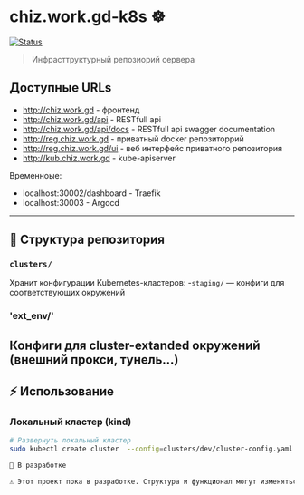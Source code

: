 # chiz.work.gd-k8s ☸️

[![Status](https://img.shields.io/badge/status-in%20development-yellow)](#)

> Инфрасттруктурный репозиорий сервера

## Доступные URLs

- http://chiz.work.gd - фронтенд
- http://chiz.work.gd/api - RESTfull api
- http://chiz.work.gd/api/docs - RESTfull api swagger documentation
- http://reg.chiz.work.gd - приватный docker репозиторрий
- http://reg.chiz.work.gd/ui - веб интерфейс приватного репозитория
- http://kub.chiz.work.gd - kube-apiserver

Временноые: 

- localhost:30002/dashboard - Traefik
- localhost:30003 - Argocd 




---

## 📂 Структура репозитория

### `clusters/`
Хранит конфигурации Kubernetes-кластеров:
-`staging/` — конфиги для соответствующих окружений  

### 'ext_env/' 
Конфиги для cluster-extanded окружений (внешний прокси, тунель...)
---

## ⚡ Использование

### Локальный кластер (kind)
```bash
# Развернуть локальный кластер
sudo kubectl create cluster  --config=clusters/dev/cluster-config.yaml

📝 В разработке

⚠️ Этот проект пока в разработке. Структура и функционал могут изменяться.
